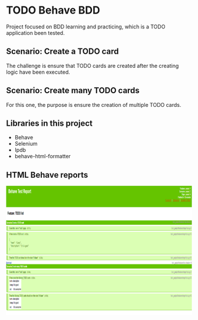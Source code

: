 # TODO Behave BDD

Project focused on BDD learning and practicing, which is a TODO application been tested.

## Scenario: Create a TODO card

The challenge is ensure that TODO cards are created after the creating logic have been executed.

## Scenario: Create many TODO cards

For this one, the purpose is ensure the creation of multiple TODO cards.

<h2>Libraries in this project</h2>

- Behave
- Selenium
- Ipdb
- behave-html-formatter

<div><h2>HTML Behave reports</h2></div>
<div align='center'>
  <img src='./github_assets/html-report.png' alt='html-report' height='350'>
</div>
